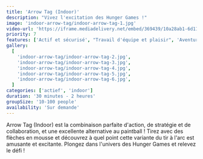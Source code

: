 ```yaml
---
title: 'Arrow Tag (Indoor)'
description: "Vivez l'excitation des Hunger Games !"
image: 'indoor-arrow-tag/indoor-arrow-tag-1.jpg'
video-url: 'https://iframe.mediadelivery.net/embed/369439/10a28ab1-6d11-4018-96a5-287dc7650b16'
priority: 7
features: ['Actif et sécurisé', "Travail d'équipe et plaisir", 'Aventureux']
gallery:
  [
    'indoor-arrow-tag/indoor-arrow-tag-2.jpg',
    'indoor-arrow-tag/indoor-arrow-tag-3.jpg',
    'indoor-arrow-tag/indoor-arrow-tag-4.jpg',
    'indoor-arrow-tag/indoor-arrow-tag-5.jpg',
    'indoor-arrow-tag/indoor-arrow-tag-6.jpg',
  ]
categories: ['actief', 'indoor']
duration: '30 minutes - 2 heures'
groupSize: '10-100 people'
availability: 'Sur demande'
---
```


Arrow Tag (Indoor) est la combinaison parfaite d'action, de stratégie et de collaboration, et une excellente alternative au paintball ! Tirez avec des flèches en mousse et découvrez à quel point cette variante du tir à l'arc est amusante et excitante. Plongez dans l'univers des Hunger Games et relevez le défi !
